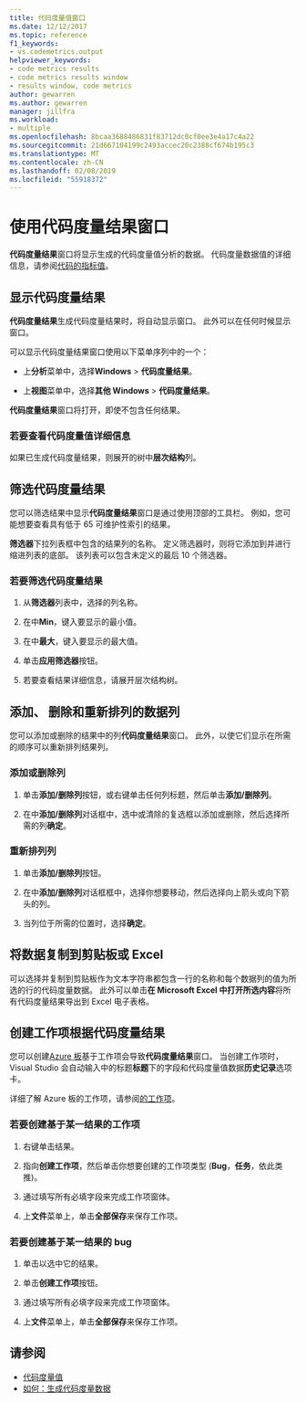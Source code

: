 ```yaml
---
title: 代码度量值窗口
ms.date: 12/12/2017
ms.topic: reference
f1_keywords:
- vs.codemetrics.output
helpviewer_keywords:
- code metrics results
- code metrics results window
- results window, code metrics
author: gewarren
ms.author: gewarren
manager: jillfra
ms.workload:
- multiple
ms.openlocfilehash: 8bcaa3688486831f83712dc0cf0ee3e4a17c4a22
ms.sourcegitcommit: 21d667104199c2493accec20c2388cf674b195c3
ms.translationtype: MT
ms.contentlocale: zh-CN
ms.lasthandoff: 02/08/2019
ms.locfileid: "55918372"
---
```

# <a name="use-the-code-metrics-results-window"></a>使用代码度量结果窗口

**代码度量结果**窗口将显示生成的代码度量值分析的数据。 代码度量数据值的详细信息，请参阅[代码的指标值](../code-quality/code-metrics-values.md)。

## <a name="display-code-metrics-results"></a>显示代码度量结果

**代码度量结果**生成代码度量结果时，将自动显示窗口。 此外可以在任何时候显示窗口。

可以显示代码度量结果窗口使用以下菜单序列中的一个：

- 上**分析**菜单中，选择**Windows** > **代码度量结果**。

- 上**视图**菜单中，选择**其他 Windows** > **代码度量结果**。

**代码度量结果**窗口将打开，即使不包含任何结果。

### <a name="to-view-code-metrics-details"></a>若要查看代码度量值详细信息

如果已生成代码度量结果，则展开的树中**层次结构**列。

## <a name="filter-code-metrics-results"></a>筛选代码度量结果

您可以筛选结果中显示**代码度量结果**窗口是通过使用顶部的工具栏。 例如，您可能想要查看具有低于 65 可维护性索引的结果。

**筛选器**下拉列表框中包含的结果列的名称。 定义筛选器时，则将它添加到并进行缩进列表的底部。 该列表可以包含未定义的最后 10 个筛选器。

### <a name="to-filter-the-code-metrics-results"></a>若要筛选代码度量结果

1.  从**筛选器**列表中，选择的列名称。

2.  在中**Min**，键入要显示的最小值。

3.  在中**最大**，键入要显示的最大值。

4.  单击**应用筛选器**按钮。

5.  若要查看结果详细信息，请展开层次结构树。

## <a name="add-remove-and-rearrange-data-columns"></a>添加、 删除和重新排列的数据列

您可以添加或删除的结果中的列**代码度量结果**窗口。 此外，以使它们显示在所需的顺序可以重新排列结果列。

### <a name="add-or-remove-a-column"></a>添加或删除列

1. 单击**添加/删除列**按钮，或右键单击任何列标题，然后单击**添加/删除列**。

1. 在中**添加/删除列**对话框中，选中或清除的复选框以添加或删除，然后选择所需的列**确定**。

### <a name="rearrange-columns"></a>重新排列列

1. 单击**添加/删除列**按钮。

1. 在中**添加/删除列**对话框框中，选择你想要移动，然后选择向上箭头或向下箭头的列。

1. 当列位于所需的位置时，选择**确定**。

## <a name="copy-data-to-the-clipboard-or-excel"></a>将数据复制到剪贴板或 Excel

可以选择并复制到剪贴板作为文本字符串都包含一行的名称和每个数据列的值为所选的行的代码度量数据。 此外可以单击**在 Microsoft Excel 中打开所选内容**将所有代码度量结果导出到 Excel 电子表格。

## <a name="create-a-work-item-based-on-code-metric-results"></a>创建工作项根据代码度量结果

您可以创建[Azure 板](/azure/devops/boards/index?view=vsts)基于工作项会导致**代码度量结果**窗口。 当创建工作项时，Visual Studio 会自动输入中的标题**标题**下的字段和代码度量值数据**历史记录**选项卡。

详细了解 Azure 板的工作项，请参阅[的工作项](/azure/devops/boards/work-items/index?view=vsts)。

### <a name="to-create-a-work-item-based-on-a-result"></a>若要创建基于某一结果的工作项

1.  右键单击结果。

2.  指向**创建工作项**，然后单击你想要创建的工作项类型 (**Bug**，**任务**，依此类推)。

3.  通过填写所有必填字段来完成工作项窗体。

4.  上**文件**菜单上，单击**全部保存**来保存工作项。

### <a name="to-create-a-bug-based-on-a-result"></a>若要创建基于某一结果的 bug

1.  单击以选中它的结果。

2.  单击**创建工作项**按钮。

3.  通过填写所有必填字段来完成工作项窗体。

4.  上**文件**菜单上，单击**全部保存**来保存工作项。

## <a name="see-also"></a>请参阅

- [代码度量值](../code-quality/code-metrics-values.md)
- [如何：生成代码度量数据](../code-quality/how-to-generate-code-metrics-data.md)